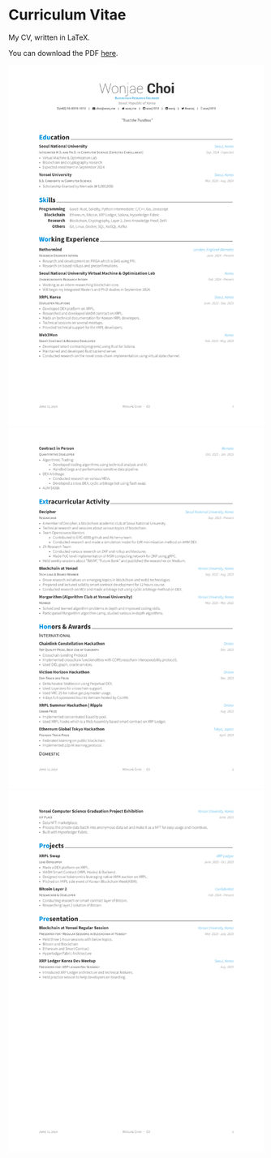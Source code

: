 # Curriculum Vitae

My CV, written in LaTeX.

You can download the PDF [here](assets/CV_WonjaeChoi.pdf).

![CV-image-1](assets/CV_WonjaeChoi-1.png)
![CV-image-2](assets/CV_WonjaeChoi-2.png)
![CV-image-3](assets/CV_WonjaeChoi-3.png)
